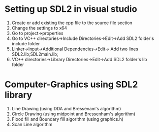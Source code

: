 # Setting up SDL2 in visual studio
1. Create or add existing the cpp file to the source file section
2. Change the settings to x64
3. Go to project->properties
4. Go to VC++ directories->Include Directories->Edit->Add SDL2 folder's include folder
5. Linker->Input->Additional Dependencies->Edit-> Add two lines SDL2.lib;SDL2main.lib;
6. VC++ directories->Library Directories->Edit->Add SDL2 folder's lib folder

# Computer-Graphics using SDL2 library
1. Line Drawing (using DDA and Bressenam's algorithm)
2. Circle Drawing (using midpoint and Bressenham's algorithm)
3. Flood fill and Boundary fill algorithm (using graphics.h)
4. Scan Line algorithm
